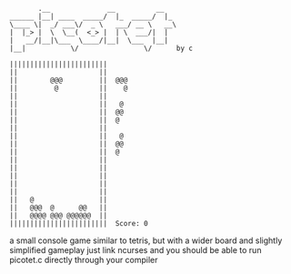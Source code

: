 ```
       .__              __          __
______ |__| ____  _____/  |_  _____/  |_
\____ \|  _/ ___\/  _ \   ___/ __ \   __\
|  |_> |  \  \__(  <_> |  | \  ___/|  |
|   __/|__|\___  \____/|__|  \___  |__|
|__|           \/                \/      by c
```

```
||||||||||||||||||||||||
||                    ||
||        @@@         ||  @@@
||         @          ||    @
||                    ||
||                    ||   @
||                    ||  @@ 
||                    ||  @
||                    ||
||                    ||   @
||                    ||  @@
||                    ||  @
||                    ||
||                    ||
||                    ||
||                    ||    
||                    ||   
||   @                ||     
||   @@@  @      @@   ||
||   @@@@ @@@ @@@@@@  ||
||||||||||||||||||||||||  Score: 0
```

a small console game similar to tetris, but with a wider board and slightly simplified gameplay
just link ncurses and you should be able to run picotet.c directly through your compiler
